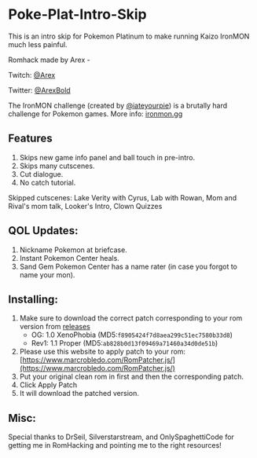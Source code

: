# Poke-Plat-Intro-Skip

This is an intro skip for Pokemon Platinum to make running Kaizo IronMON much less painful. 

Romhack made by Arex - 

Twitch: [@Arex](https://twitch.tv/Arex)

Twitter: [@ArexBold](https://twitter.com/ArexBold)

The IronMON challenge (created by [@iateyourpie](https://twitch.tv/iateyourpie)) is a brutally hard challenge for Pokemon games. More info: [ironmon.gg](http://ironmon.gg)

## Features
1. Skips new game info panel and ball touch in pre-intro.
2. Skips many cutscenes.
3. Cut dialogue.
4. No catch tutorial.

Skipped cutscenes: Lake Verity with Cyrus, Lab with Rowan, Mom and Rival's mom talk, Looker's Intro, Clown Quizzes

## QOL Updates:
1. Nickname Pokemon at briefcase.
2. Instant Pokemon Center heals.
3. Sand Gem Pokemon Center has a name rater (in case you forgot to name your mon).

## Installing:
1. Make sure to download the correct patch corresponding to your rom version from [releases](https://github.com/arexbold/Poke-Plat-Intro-Skip/releases)
     - OG: 1.0 XenoPhobia (MD5:`f8905424f7d8aea299c51ec7580b33d8`)
     - Rev1: 1.1 Proper (MD5:`ab828b0d13f09469a71460a34d0de51b`)
2. Please use this website to apply patch to your rom: [https://www.marcrobledo.com/RomPatcher.js/](https://www.marcrobledo.com/RomPatcher.js/)
3. Put your original clean rom in first and then the corresponding patch.
4. Click Apply Patch
5. It will download the patched version.


## Misc:
Special thanks to DrSeil, Silverstarstream, and OnlySpaghettiCode for getting me in RomHacking and pointing me to the right resources!
